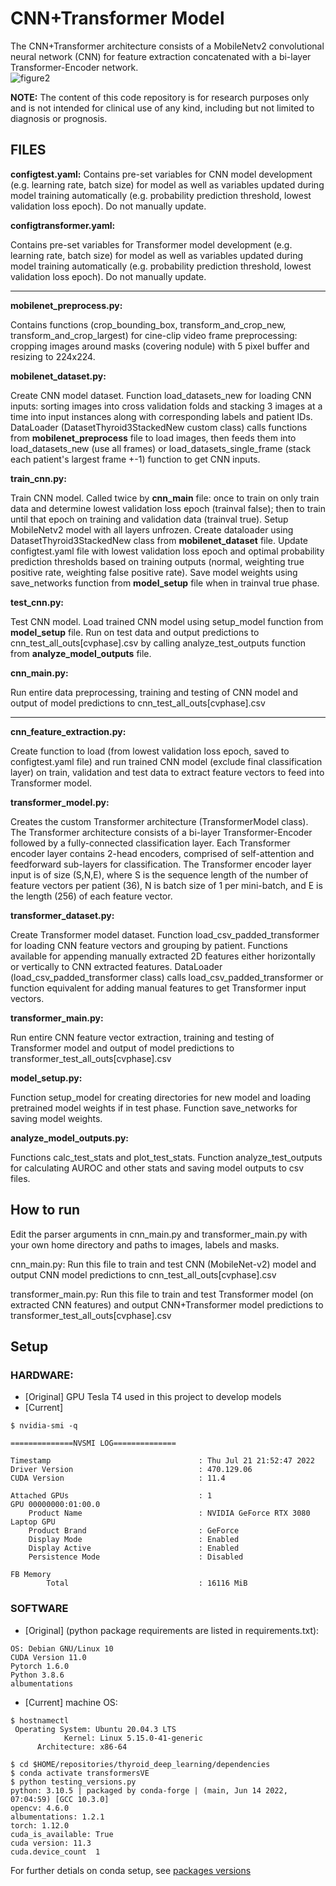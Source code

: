 # CNN+Transformer Model
The CNN+Transformer architecture consists of a MobileNetv2 convolutional neural network (CNN) for feature extraction concatenated with a bi-layer Transformer-Encoder network.  
![figure2](https://user-images.githubusercontent.com/44348827/120879105-f825bb80-c575-11eb-935d-330fbcb9f16a.png)

**NOTE:** The content of this code repository is for research purposes only and is not intended for clinical use of any kind, including but not limited to diagnosis or prognosis.

## FILES 

**configtest.yaml:**
Contains pre-set variables for CNN model development (e.g. learning rate, batch size) for model as well as variables updated during model training automatically (e.g. probability prediction threshold, lowest validation loss epoch). Do not manually update.

**configtransformer.yaml:**

Contains pre-set variables for Transformer model development (e.g. learning rate, batch size) for model as well as variables updated during model training automatically (e.g. probability prediction threshold, lowest validation loss epoch). Do not manually update.

--------
**mobilenet_preprocess.py:**

Contains functions (crop_bounding_box, transform_and_crop_new, transform_and_crop_largest) for cine-clip video frame preprocessing: cropping images around masks (covering nodule) with 5 pixel buffer and resizing to 224x224.

**mobilenet_dataset.py:**

Create CNN model dataset. Function load_datasets_new for loading CNN inputs: sorting images into cross validation folds and stacking 3 images at a time into input instances along with corresponding labels and patient IDs.
DataLoader (DatasetThyroid3StackedNew custom class) calls functions from **mobilenet_preprocess** file to load images, then feeds them into load_datasets_new (use all frames) or load_datasets_single_frame (stack each patient's largest frame +-1) function to get CNN inputs.

**train_cnn.py:**

Train CNN model. Called twice by **cnn_main** file: once to train on only train data and determine lowest validation loss epoch (trainval false); then to train until that epoch on training and validation data (trainval true).
Setup MobileNetv2 model with all layers unfrozen.
Create dataloader using DatasetThyroid3StackedNew class from **mobilenet_dataset** file.
Update configtest.yaml file with lowest validation loss epoch and optimal probability prediction thresholds based on training outputs (normal, weighting true positive rate, weighting false positive rate).
Save model weights using save_networks function from **model_setup** file when in trainval true phase.

**test_cnn.py:**

Test CNN model.
Load trained CNN model using setup_model function from **model_setup** file.
Run on test data and output predictions to cnn_test_all_outs[cvphase].csv by calling analyze_test_outputs function from **analyze_model_outputs** file.

**cnn_main.py:**

Run entire data preprocessing, training and testing of CNN model and output of model predictions to cnn_test_all_outs[cvphase].csv


--------

**cnn_feature_extraction.py:**

Create function to load (from lowest validation loss epoch, saved to configtest.yaml file) and run trained CNN model (exclude final classification layer) on train, validation and test data to extract feature vectors to feed into Transformer model. 

**transformer_model.py:**

Creates the custom Transformer architecture (TransformerModel class). The Transformer architecture consists of a bi-layer Transformer-Encoder followed by a fully-connected classification layer. Each Transformer encoder layer contains 2-head encoders, comprised of self-attention and feedforward sub-layers for classification. The Transformer encoder layer input is of size (S,N,E), where S is the sequence length of the number of feature vectors per patient (36), N is batch size of 1 per mini-batch, and E is the length (256) of each feature vector.

**transformer_dataset.py:**

Create Transformer model dataset. Function load_csv_padded_transformer for loading CNN feature vectors and grouping by patient. Functions available for appending manually extracted 2D features either horizontally or vertically to CNN extracted features.
DataLoader (load_csv_padded_transformer class) calls load_csv_padded_transformer or function equivalent for adding manual features to get Transformer input vectors.

**transformer_main.py:**

Run entire CNN feature vector extraction, training and testing of Transformer model and output of model predictions to transformer_test_all_outs[cvphase].csv

**model_setup.py:**

Function setup_model for creating directories for new model and loading pretrained model weights if in test phase.
Function save_networks for saving model weights.

**analyze_model_outputs.py:**

Functions calc_test_stats and plot_test_stats.
Function analyze_test_outputs for calculating AUROC and other stats and saving model outputs to csv files.


## How to run
Edit the parser arguments in cnn_main.py and transformer_main.py with your own home directory and paths to images, labels and masks.

cnn_main.py: Run this file to train and test CNN (MobileNet-v2) model and output CNN model predictions to cnn_test_all_outs[cvphase].csv

transformer_main.py: Run this file to train and test Transformer model (on extracted CNN features) and output CNN+Transformer model predictions to transformer_test_all_outs[cvphase].csv

## Setup

### HARDWARE:
* [Original] GPU Tesla T4 used in this project to develop models
* [Current]
```
$ nvidia-smi -q

==============NVSMI LOG==============

Timestamp                                 : Thu Jul 21 21:52:47 2022
Driver Version                            : 470.129.06
CUDA Version                              : 11.4

Attached GPUs                             : 1
GPU 00000000:01:00.0
    Product Name                          : NVIDIA GeForce RTX 3080 Laptop GPU
    Product Brand                         : GeForce
    Display Mode                          : Enabled
    Display Active                        : Enabled
    Persistence Mode                      : Disabled

FB Memory
        Total                             : 16116 MiB
``` 

### SOFTWARE
* [Original] (python package requirements are listed in requirements.txt):
```
OS: Debian GNU/Linux 10
CUDA Version 11.0
Pytorch 1.6.0
Python 3.8.6
albumentations
```

* [Current] machine OS:
```
$ hostnamectl
 Operating System: Ubuntu 20.04.3 LTS
            Kernel: Linux 5.15.0-41-generic
      Architecture: x86-64
```

```
$ cd $HOME/repositories/thyroid_deep_learning/dependencies
$ conda activate transformersVE
$ python testing_versions.py
python: 3.10.5 | packaged by conda-forge | (main, Jun 14 2022, 07:04:59) [GCC 10.3.0]
opencv: 4.6.0
albumentations: 1.2.1
torch: 1.12.0
cuda_is_available: True
cuda version: 11.3
cuda.device_count  1
```
For further detials on conda setup, see [packages versions](dependencies/)